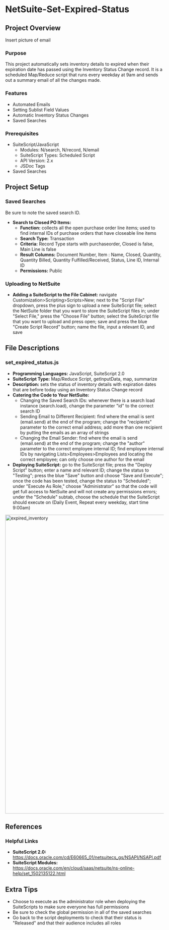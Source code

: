 # NetSuite-Set-Expired-Status
## Project Overview
Insert picture of email

### Purpose
This project automatically sets inventory details to expired when their expiration date has passed using the Inventory Status Change record. It is a scheduled Map/Reduce script that runs every weekday at 9am and sends out a summary email of all the changes made.
### Features
- Automated Emails
- Setting Sublist Field Values
- Automatic Inventory Status Changes
- Saved Searches
### Prerequisites
- SuiteScript/JavaScript
  - Modules: N/search, N/record, N/email
  - SuiteScript Types: Scheduled Script
  - API Version: 2.x
  - JSDoc Tags
- Saved Searches
## Project Setup
### Saved Searches
Be sure to note the saved search ID.
- **Search to Closed PO Items:**
    - **Function:** collects all the open purchase order line items; used to find internal IDs of purchase orders that have closeable line items
    - **Search Type:** Transaction
    - **Criteria:** Record Type starts with purchaseorder, Closed is false, Main Line is false
    - **Result Columns:** Document Number, Item : Name, Closed, Quantity, Quantity Billed, Quantity Fulfilled/Received, Status, Line ID, Internal ID
    - **Permissions:** Public
### Uploading to NetSuite
- **Adding a SuiteScript to the File Cabinet:** navigate Customization>Scripting>Scripts>New; next to the "Script File" dropdown, press the plus sign to upload a new SuiteScript file; select the NetSuite folder that you want to store the SuiteScript files in; under "Select File," press the "Choose File" button; select the SuiteScript file that you want to upload and press open; save and press the blue "Create Script Record" button; name the file, input a relevant ID, and save
## File Descriptions
### set_expired_status.js
- **Programming Languages:** JavaScript, SuiteScript 2.0
- **SuiteScript Type:** Map/Reduce Script, getInputData, map, summarize
- **Description:** sets the status of inventory details with expiration dates that are before today using an Inventory Status Change record
- **Catering the Code to Your NetSuite:**
    - Changing the Saved Search IDs: whenever there is a search load instance (search.load), change the parameter "id" to the correct search ID
    - Sending Email to Different Recipient: find where the email is sent (email.send) at the end of the program; change the "recipients" parameter to the correct email address; add more than one recipient by putting the emails as an array of strings
    - Changing the Email Sender: find where the email is send (email.send) at the end of the program; change the "author" parameter to the correct employee internal ID; find employee internal IDs by navigating Lists>Employees>Employees and locating the correct employee; can only choose one author for the email
- **Deploying SuiteScript:** go to the SuiteScript file; press the "Deploy Script" button; enter a name and relevant ID; change the status to "Testing"; press the blue "Save" button and choose "Save and Execute"; once the code has been tested, change the status to "Scheduled"; under "Execute As Role," choose "Administrator" so that the code will get full access to NetSuite and will not create any permissions errors; under the "Schedule" subtab, choose the schedule that the SuiteScript should execute on (Daily Event, Repeat every weekday, start time 9:00am)
<img width="947" alt="expired_inventory" src="https://user-images.githubusercontent.com/94419306/210435621-ec2aad57-e13b-4e74-93a7-c15e8c4d2cd3.png">

## References
### Helpful Links
- **SuiteScript 2.0:** https://docs.oracle.com/cd/E60665_01/netsuitecs_gs/NSAPI/NSAPI.pdf
- **SuiteScript Modules:** https://docs.oracle.com/en/cloud/saas/netsuite/ns-online-help/set_1502135122.html
## Extra Tips
- Choose to execute as the administrator role when deploying the SuiteScripts to make sure everyone has full permissions
- Be sure to check the global permission in all of the saved searches
- Go back to the script deployments to check that their status is "Released" and that their audience includes all roles
